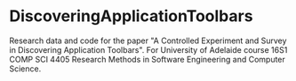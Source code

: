 # DiscoveringApplicationToolbars
Research data and code for the paper "A Controlled Experiment and Survey in Discovering Application Toolbars".
For University of Adelaide course 16S1 COMP SCI 4405 Research Methods in Software Engineering and Computer Science.
